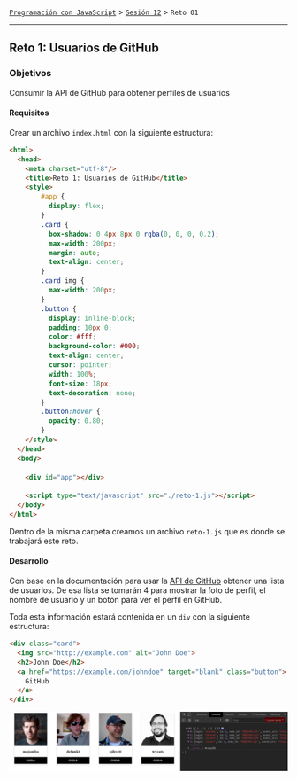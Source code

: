 [`Programación con JavaScript`](../../Readme.md) > [`Sesión 12`](../Readme.md) > `Reto 01`

---

## Reto 1: Usuarios de GitHub

### Objetivos

Consumir la API de GitHub para obtener perfiles de usuarios

#### Requisitos

Crear un archivo `index.html` con la siguiente estructura:

```html
<html>
  <head>
    <meta charset="utf-8"/>
    <title>Reto 1: Usuarios de GitHub</title>
    <style>
        #app {
          display: flex;
        }
        .card {
          box-shadow: 0 4px 8px 0 rgba(0, 0, 0, 0.2);
          max-width: 200px;
          margin: auto;
          text-align: center;
        }
        .card img {
          max-width: 200px;
        }
        .button {
          display: inline-block;
          padding: 10px 0;
          color: #fff;
          background-color: #000;
          text-align: center;
          cursor: pointer;
          width: 100%;
          font-size: 18px;
          text-decoration: none;
        }
        .button:hover {
          opacity: 0.80;
        }
    </style>
  </head>
  <body>

    <div id="app"></div>

    <script type="text/javascript" src="./reto-1.js"></script>
  </body>
</html>
```

Dentro de la misma carpeta creamos un archivo `reto-1.js` que es donde se trabajará este reto.

#### Desarrollo

Con base en la documentación para usar la <a target="_blank" href="https://developer.github.com/v3/">API de GitHub</a>
obtener una lista de usuarios. De esa lista se tomarán 4 para mostrar la foto de perfil, el nombre de usuario y un botón
para ver el perfil en GitHub.

Toda esta información estará contenida en un `div` con la siguiente estructura:

```html
<div class="card">
  <img src="http://example.com" alt="John Doe">
  <h2>John Doe</h2>
  <a href="https://example.com/johndoe" target="blank" class="button">
    GitHub
  </a>
</div>
```

![Challenge 1](./assets/challenge-1.png)
